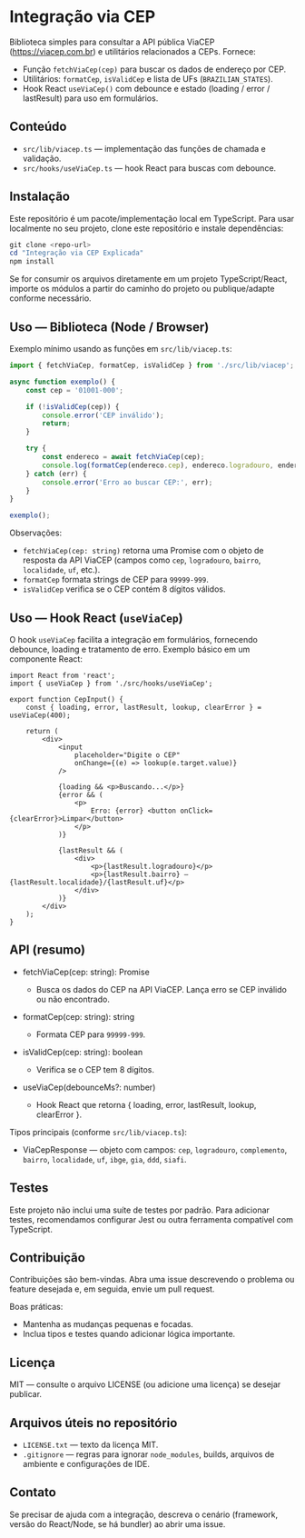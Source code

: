 # Integração via CEP

Biblioteca simples para consultar a API pública ViaCEP (https://viacep.com.br) e utilitários relacionados a CEPs.
Fornece:
- Função `fetchViaCep(cep)` para buscar os dados de endereço por CEP.
- Utilitários: `formatCep`, `isValidCep` e lista de UFs (`BRAZILIAN_STATES`).
- Hook React `useViaCep()` com debounce e estado (loading / error / lastResult) para uso em formulários.
## Conteúdo 

- `src/lib/viacep.ts` — implementação das funções de chamada e validação.
- `src/hooks/useViaCep.ts` — hook React para buscas com debounce.
## Instalação

Este repositório é um pacote/implementação local em TypeScript. Para usar localmente no seu projeto, clone este repositório e instale dependências:
```powershell
git clone <repo-url>
cd "Integração via CEP Explicada"
npm install
```
Se for consumir os arquivos diretamente em um projeto TypeScript/React, importe os módulos a partir do caminho do projeto ou publique/adapte conforme necessário.
## Uso — Biblioteca (Node / Browser)

Exemplo mínimo usando as funções em `src/lib/viacep.ts`:
```ts
import { fetchViaCep, formatCep, isValidCep } from './src/lib/viacep';

async function exemplo() {
	const cep = '01001-000';

	if (!isValidCep(cep)) {
		console.error('CEP inválido');
		return;
	}

	try {
		const endereco = await fetchViaCep(cep);
		console.log(formatCep(endereco.cep), endereco.logradouro, endereco.bairro, endereco.localidade, endereco.uf);
	} catch (err) {
		console.error('Erro ao buscar CEP:', err);
	}
}

exemplo();
```
Observações:
- `fetchViaCep(cep: string)` retorna uma Promise com o objeto de resposta da API ViaCEP (campos como `cep`, `logradouro`, `bairro`, `localidade`, `uf`, etc.).
- `formatCep` formata strings de CEP para `99999-999`.
- `isValidCep` verifica se o CEP contém 8 dígitos válidos.
## Uso — Hook React (`useViaCep`)

O hook `useViaCep` facilita a integração em formulários, fornecendo debounce, loading e tratamento de erro.
Exemplo básico em um componente React:

```tsx
import React from 'react';
import { useViaCep } from './src/hooks/useViaCep';

export function CepInput() {
	const { loading, error, lastResult, lookup, clearError } = useViaCep(400);

	return (
		<div>
			<input
				placeholder="Digite o CEP"
				onChange={(e) => lookup(e.target.value)}
			/>

			{loading && <p>Buscando...</p>}
			{error && (
				<p>
					Erro: {error} <button onClick={clearError}>Limpar</button>
				</p>
			)}

			{lastResult && (
				<div>
					<p>{lastResult.logradouro}</p>
					<p>{lastResult.bairro} — {lastResult.localidade}/{lastResult.uf}</p>
				</div>
			)}
		</div>
	);
}
```
## API (resumo)

- fetchViaCep(cep: string): Promise<ViaCepResponse>
	- Busca os dados do CEP na API ViaCEP. Lança erro se CEP inválido ou não encontrado.

- formatCep(cep: string): string
	- Formata CEP para `99999-999`.

- isValidCep(cep: string): boolean
	- Verifica se o CEP tem 8 dígitos.

- useViaCep(debounceMs?: number)
	- Hook React que retorna { loading, error, lastResult, lookup, clearError }.

Tipos principais (conforme `src/lib/viacep.ts`):

- ViaCepResponse — objeto com campos: `cep`, `logradouro`, `complemento`, `bairro`, `localidade`, `uf`, `ibge`, `gia`, `ddd`, `siafi`.

## Testes

Este projeto não inclui uma suíte de testes por padrão. Para adicionar testes, recomendamos configurar Jest ou outra ferramenta compatível com TypeScript.

## Contribuição

Contribuições são bem-vindas. Abra uma issue descrevendo o problema ou feature desejada e, em seguida, envie um pull request.

Boas práticas:
- Mantenha as mudanças pequenas e focadas.
- Inclua tipos e testes quando adicionar lógica importante.

## Licença

MIT — consulte o arquivo LICENSE (ou adicione uma licença) se desejar publicar.

## Arquivos úteis no repositório

- `LICENSE.txt` — texto da licença MIT.
- `.gitignore` — regras para ignorar `node_modules`, builds, arquivos de ambiente e configurações de IDE.

## Contato

Se precisar de ajuda com a integração, descreva o cenário (framework, versão do React/Node, se há bundler) ao abrir uma issue.